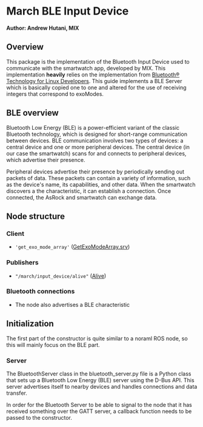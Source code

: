 # March BLE Input Device
**Author: Andrew Hutani, MIX**
## Overview
This package is the implementation of the Bluetooth Input Device used to communicate with the smartwatch app, developed by MIX. This implementation **heavily** relies on the implementation from [Bluetooth&reg; Technology for Linux Developers](https://www.bluetooth.com/bluetooth-resources/bluetooth-for-linux/). This guide implements a BLE Server which is basically copied one to one and altered for the use of receiving integers that correspond to exoModes.

## BLE overview
Bluetooth Low Energy (BLE) is a power-efficient variant of the classic Bluetooth technology, which is designed for short-range communication between devices. BLE communication involves two types of devices: a central device and one or more peripheral devices. The central device (in our case the smartwatch) scans for and connects to peripheral devices, which advertise their presence.

Peripheral devices advertise their presence by periodically sending out packets of data. These packets can contain a variety of information, such as the device's name, its capabilities, and other data. When the smartwatch discovers a the characteristic, it can establish a connection. Once connected, the AsRock and smartwatch can exchange data.

## Node structure
### Client
- `'get_exo_mode_array'` ([GetExoModeArray.srv](https://gitlab.com/project-march/march/-/blob/dev/ros2/src/shared/march_shared_msgs/srv/GetExoModeArray.srv))

### Publishers
- `"/march/input_device/alive"` ([Alive](https://gitlab.com/project-march/march/-/blob/dev/ros2/src/shared/march_shared_msgs/msg/Alive.msg))

### Bluetooth connections
- The node also advertises a BLE characteristic

## Initialization
The first part of the constructor is quite similar to a noraml ROS node, so this will mainly focus on the BLE part.
### Server
The BluetoothServer class in the bluetooth_server.py file is a Python class that sets up a Bluetooth Low Energy (BLE) server using the D-Bus API. This server advertises itself to nearby devices and handles connections and data transfer.

In order for the Bluetooth Server to be able to signal to the node that it has received something over the GATT server, a callback function needs to be passed to the constructor. 